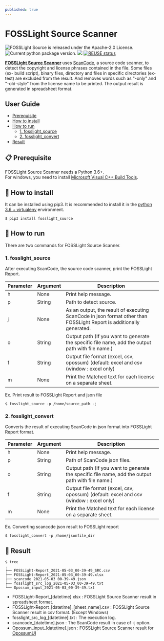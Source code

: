 ```yaml
---
published: true
---
```

# FOSSLight Source Scanner

<img src="https://img.shields.io/pypi/l/fosslight_source" alt="FOSSLight Source is released under the Apache-2.0 License." /> <img src="https://img.shields.io/pypi/v/fosslight_source" alt="Current python package version." /> <img src="https://img.shields.io/pypi/pyversions/fosslight_source" /> [![REUSE status](https://api.reuse.software/badge/github.com/fosslight/fosslight_source_scanner)](https://api.reuse.software/info/github.com/fosslight/fosslight_source_scanner)

[**FOSSLight Source Scanner**](https://github.com/fosslight/fosslight_source_scanner) uses [ScanCode][sc], a source code scanner, to detect the copyright and license phrases contained in the file. Some files (ex- build script), binary files, directory and files in specific directories (ex-test) are excluded from the result. And removes words such as "-only" and "-old-style" from the license name to be printed. The output result is generated in spreadsheet format.

[sc]: https://github.com/nexB/scancode-toolkit

## User Guide
  - [Prerequisite](#-prerequisite)
  - [How to install](#-how-to-install)
  - [How to run](#-how-to-run)
    - [1. fosslight_source](#1-fosslight_source)
    - [2. fosslight_convert](#2-fosslight_convert)
  - [Result](#-result)


## 📋 Prerequisite

FOSSLight Source Scanner needs a Python 3.6+.    
For windows, you need to install [Microsoft Visual C++ Build Tools][ms_build].

[ms_build]: https://visualstudio.microsoft.com/vs/older-downloads/

## 🎉 How to install

It can be installed using pip3. It is recommended to install it in the [python 3.6 + virtualenv](etc/guide_virtualenv.md) environment.

```
$ pip3 install fosslight_source
```

## 🚀 How to run

There are two commands for FOSSLight Source Scanner. 

### 1. fosslight_source
After executing ScanCode, the source code scanner, print the FOSSLight Report.

| Parameter  | Argument | Description |
| ------------- | ------------- | ------------- |
| h | None | Print help message. | 
| p | String | Path to detect source. | 
| j | None | As an output, the result of executing ScanCode in json format other than FOSSLight Report is additionally generated. | 
| o | String | Output path (If you want to generate the specific file name, add the output path with file name.) | 
| f | String | Output file format (excel, csv, opossum) (default: excel and csv (window : excel only) | 
| m | None | Print the Matched text for each license on a separate sheet. | 

Ex. Print result to FOSSLight Report and json file
```
$ fosslight_source -p /home/source_path -j
```

### 2. fosslight_convert
Converts the result of executing ScanCode in json format into FOSSLight Report format.  

| Parameter  | Argument | Description |
| ------------- | ------------- | ------------- |
| h | None | Print help message. | 
| p | String | Path of ScanCode json files. | 
| o | String | Output path (If you want to generate the specific file name, add the output path with file name.) | 
| f | String | Output file format (excel, csv, opossum) (default: excel and csv (window : excel only)| 
| m | None | Print the Matched text for each license on a separate sheet. | 

Ex. Converting scancode json result to FOSSLight report
```
$ fosslight_convert -p /home/jsonfile_dir
```

## 📁 Result

```
$ tree
.
├── FOSSLight-Report_2021-05-03_00-39-49_SRC.csv
├── FOSSLight-Report_2021-05-03_00-39-49.xlsx
├── scancode_2021-05-03_00-39-49.json
├── fosslight_src_log_2021-05-03_00-39-49.txt
└── Opossum_input_2021-05-03_00-39-49.txt
```
- FOSSLight-Report_[datetime].xlsx : FOSSLight Source Scanner result in spreadsheet format.
- FOSSLight-Report_[datetime]_[sheet_name].csv : FOSSLight Source Scanner result in csv format. (Except Windows)
- fosslight_src_log_[datetime].txt : The execution log.
- scancode_[datetime].json : The ScanCode result in case of -j option.
- Opossum_input_[datetime].json : FOSSLight Source Scanner result for [OpossumUI](https://github.com/opossum-tool/OpossumUI)